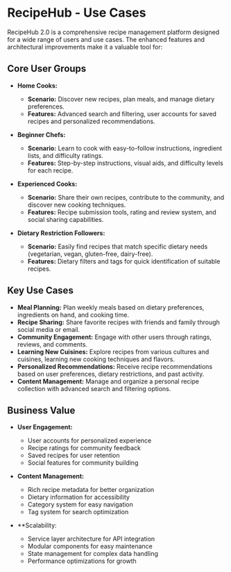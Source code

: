 # RecipeHub - Use Cases

RecipeHub 2.0 is a comprehensive recipe management platform designed for a wide range of users and use cases. The enhanced features and architectural improvements make it a valuable tool for:

## Core User Groups

- **Home Cooks:**
  - **Scenario:** Discover new recipes, plan meals, and manage dietary preferences.
  - **Features:** Advanced search and filtering, user accounts for saved recipes and personalized recommendations.

- **Beginner Chefs:**
  - **Scenario:** Learn to cook with easy-to-follow instructions, ingredient lists, and difficulty ratings.
  - **Features:** Step-by-step instructions, visual aids, and difficulty levels for each recipe.

- **Experienced Cooks:**
  - **Scenario:** Share their own recipes, contribute to the community, and discover new cooking techniques.
  - **Features:** Recipe submission tools, rating and review system, and social sharing capabilities.

- **Dietary Restriction Followers:**
  - **Scenario:** Easily find recipes that match specific dietary needs (vegetarian, vegan, gluten-free, dairy-free).
  - **Features:** Dietary filters and tags for quick identification of suitable recipes.

## Key Use Cases

- **Meal Planning:** Plan weekly meals based on dietary preferences, ingredients on hand, and cooking time.
- **Recipe Sharing:** Share favorite recipes with friends and family through social media or email.
- **Community Engagement:** Engage with other users through ratings, reviews, and comments.
- **Learning New Cuisines:** Explore recipes from various cultures and cuisines, learning new cooking techniques and flavors.
- **Personalized Recommendations:** Receive recipe recommendations based on user preferences, dietary restrictions, and past activity.
- **Content Management:** Manage and organize a personal recipe collection with advanced search and filtering options.

## Business Value

- **User Engagement:**
  - User accounts for personalized experience
  - Recipe ratings for community feedback
  - Saved recipes for user retention
  - Social features for community building

- **Content Management:**
  - Rich recipe metadata for better organization
  - Dietary information for accessibility
  - Category system for easy navigation
  - Tag system for search optimization

- **Scalability:
  - Service layer architecture for API integration
  - Modular components for easy maintenance
  - State management for complex data handling
  - Performance optimizations for growth